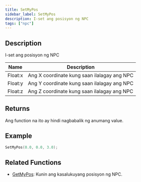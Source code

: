 ```yaml
---
title: SetMyPos
sidebar_label: SetMyPos
description: I-set ang posisyon ng NPC
tags: ["npc"]
---
```


## Description

I-set ang posisyon ng NPC
 
| Name     | Description                         |
| -------- | ------------------------------------|
| Float:x  | Ang X coordinate kung saan ilalagay ang NPC |
| Float:y  | Ang Y coordinate kung saan ilalagay ang NPC |
| Float:z  | Ang Z coordinate kung saan ilalagay ang NPC |

## Returns

Ang function na ito ay hindi nagbabalik ng anumang value.

## Example

```c
SetMyPos(0.0, 0.0, 3.0);
```

## Related Functions

- [GetMyPos](GetMyPos): Kunin ang kasalukuyang posisyon ng NPC.